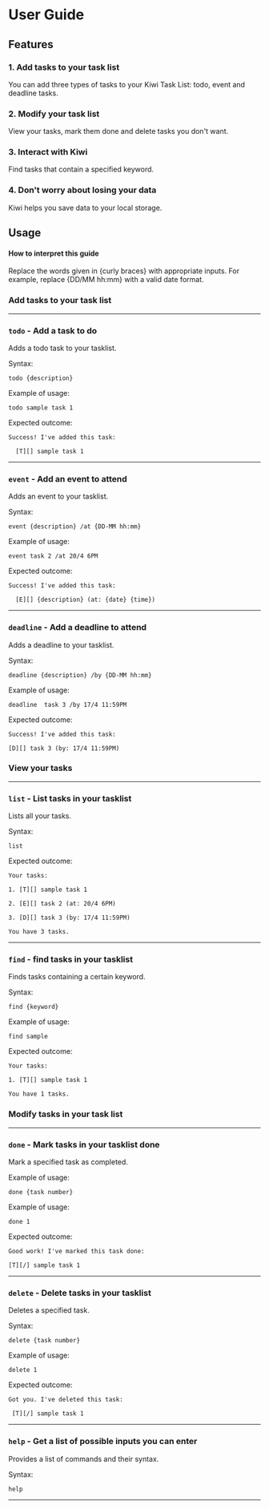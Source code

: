 # User Guide

## Features 

### 1. Add tasks to your task list
You can add three types of tasks to your Kiwi Task List: todo, event and deadline tasks.

### 2. Modify your task list
View your tasks, mark them done and delete tasks you don't want.

### 3. Interact with Kiwi
Find tasks that contain a specified keyword.

### 4. Don't worry about losing your data
Kiwi helps you save data to your local storage.

## Usage

#### How to interpret this guide
Replace the words given in {curly braces} with appropriate inputs. For example, replace {DD/MM hh:mm} with a valid date format.

### Add tasks to your task list
____

### `todo` - Add a task to do

Adds a todo task to your tasklist.

Syntax:

`todo {description}`

Example of usage:

`todo sample task 1 `

Expected outcome:

`Success! I've added this task:`

`  [T][] sample task 1`

____

### `event` - Add an event to attend

Adds an event to your tasklist.

Syntax:

`event {description} /at {DD-MM hh:mm}`

Example of usage:

`event task 2 /at 20/4 6PM`

Expected outcome:

`Success! I've added this task:`

`  [E][] {description} (at: {date} {time})`

____

### `deadline` - Add a deadline to attend

Adds a deadline to your tasklist.

Syntax:

`deadline {description} /by {DD-MM hh:mm}`

Example of usage:

`deadline  task 3 /by 17/4 11:59PM`

Expected outcome:

`Success! I've added this task:`

`[D][] task 3 (by: 17/4 11:59PM)`

### View your tasks
____

### `list` - List tasks in your tasklist

Lists all your tasks.

Syntax:

`list`

Expected outcome:

`Your tasks:`

`1. [T][] sample task 1`

`2. [E][] task 2 (at: 20/4 6PM)`

`3. [D][] task 3 (by: 17/4 11:59PM)`

`You have 3 tasks.`
____
### `find` - find tasks in your tasklist

Finds tasks containing a certain keyword.

Syntax:

`find {keyword}`

Example of usage:

`find sample`

Expected outcome:

`Your tasks:`

`1. [T][] sample task 1`

`You have 1 tasks.`

### Modify tasks in your task list
____

### `done` - Mark tasks in your tasklist done

Mark a specified task as completed.

Example of usage:

`done {task number}`

Example of usage:

`done 1`

Expected outcome:

`Good work! I've marked this task done:`

`[T][/] sample task 1`


---
### `delete` - Delete tasks in your tasklist

Deletes a specified task.

Syntax:

`delete {task number}`

Example of usage:

`delete 1`

Expected outcome:

`Got you. I've deleted this task:`

` [T][/] sample task 1`

---

### `help` - Get a list of possible inputs you can enter

Provides a list of commands and their syntax.

Syntax:

`help`

---